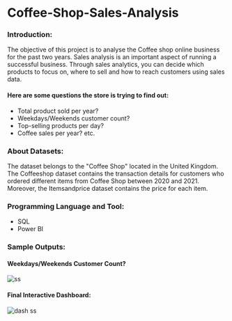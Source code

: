 # Coffee-Shop-Sales-Analysis
### Introduction:
The objective of this project is to analyse the Coffee shop online business for the past two years. Sales analysis is an important aspect of running a successful business. Through sales analytics, you can decide which products to focus on, where to sell and how to reach customers using sales data.
#### Here are some questions the store is trying to find out:
* Total product sold per year?
* Weekdays/Weekends customer count?
* Top-selling products per day?
* Coffee sales per year? etc.

### About Datasets:
The dataset belongs to the "Coffee Shop" located in the United Kingdom.
The Coffeeshop dataset contains the transaction details for customers who ordered different items from Coffee Shop between 2020 and 2021. Moreover, the Itemsandprice dataset contains the price for each item.

### Programming Language and Tool:
* SQL
* Power BI

### Sample Outputs:
#### Weekdays/Weekends Customer Count?

  ![ss](https://user-images.githubusercontent.com/93597510/215139471-ee6d9726-6a07-4e81-b6eb-1863c33f9af9.png)
  
#### Final Interactive Dashboard:

  ![dash ss](https://user-images.githubusercontent.com/93597510/215140776-4e73a895-e7dd-45fc-91ae-d2edc7e3154c.png)
